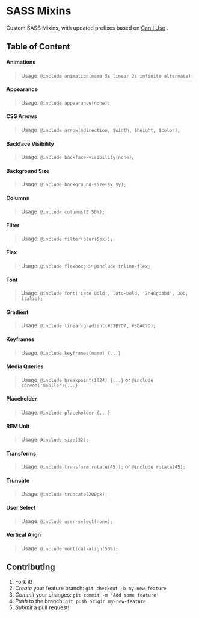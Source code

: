 # SASS Mixins
Custom SASS Mixins, with updated prefixes based on [Can I Use](http://caniuse.com/) .

## Table of Content

#### Animations
> Usage: `@include animation(name 5s linear 2s infinite alternate);`

#### Appearance
> Usage: `@include appearance(none);`

#### CSS Arrows
> Usage: `@include arrow($direction, $width, $height, $color);`

#### Backface Visibility
> Usage: `@include backface-visibility(none);`

#### Background Size
> Usage: `@include background-size($x $y);`

#### Columns
> Usage: `@include columns(2 50%);`

#### Filter
> Usage: `@include filter(blur(5px));`

#### Flex
> Usage: `@include flexbox;` or `@include inline-flex;`

#### Font
> Usage: `@include font('Lato Bold', lato-bold, '7h48gd3bd', 300, italic);`

#### Gradient
> Usage: `@include linear-gradient(#31B7D7, #EDAC7D);`

#### Keyframes
> Usage: ```@include keyframes(name) {...}```

#### Media Queries
> Usage: `@include breakpoint(1024) {...}` or `@include screen('mobile'){...}`

#### Placeholder
> Usage: `@include placeholder {...}`

#### REM Unit
> Usage: `@include size(32);`

#### Transforms
> Usage: `@include transform(rotate(45));` or `@include rotate(45);`

#### Truncate
> Usage: `@include truncate(200px);`

#### User Select
> Usage: `@include user-select(none);`

#### Vertical Align
> Usage: `@include vertical-align(50%);`


## Contributing

1. Fork it!
2. *Create* your feature branch: `git checkout -b my-new-feature`
3. *Commit* your changes: `git commit -m 'Add some feature'`
4. *Push* to the branch: `git push origin my-new-feature`
5. *Submit* a pull request!